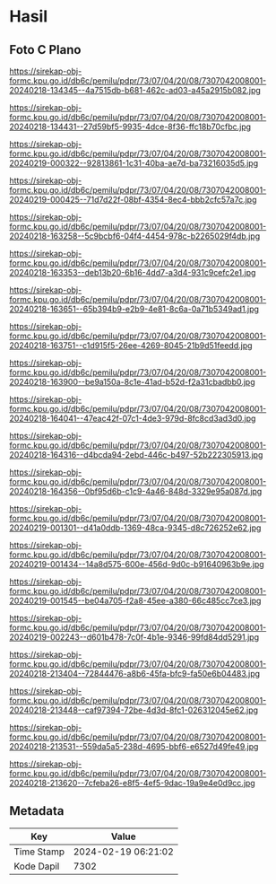 # Hasil

## Foto C Plano

https://sirekap-obj-formc.kpu.go.id/db6c/pemilu/pdpr/73/07/04/20/08/7307042008001-20240218-134345--4a7515db-b681-462c-ad03-a45a2915b082.jpg

https://sirekap-obj-formc.kpu.go.id/db6c/pemilu/pdpr/73/07/04/20/08/7307042008001-20240218-134431--27d59bf5-9935-4dce-8f36-ffc18b70cfbc.jpg

https://sirekap-obj-formc.kpu.go.id/db6c/pemilu/pdpr/73/07/04/20/08/7307042008001-20240219-000322--92813861-1c31-40ba-ae7d-ba73216035d5.jpg

https://sirekap-obj-formc.kpu.go.id/db6c/pemilu/pdpr/73/07/04/20/08/7307042008001-20240219-000425--71d7d22f-08bf-4354-8ec4-bbb2cfc57a7c.jpg

https://sirekap-obj-formc.kpu.go.id/db6c/pemilu/pdpr/73/07/04/20/08/7307042008001-20240218-163258--5c9bcbf6-04f4-4454-978c-b2265029f4db.jpg

https://sirekap-obj-formc.kpu.go.id/db6c/pemilu/pdpr/73/07/04/20/08/7307042008001-20240218-163353--deb13b20-6b16-4dd7-a3d4-931c9cefc2e1.jpg

https://sirekap-obj-formc.kpu.go.id/db6c/pemilu/pdpr/73/07/04/20/08/7307042008001-20240218-163651--65b394b9-e2b9-4e81-8c6a-0a71b5349ad1.jpg

https://sirekap-obj-formc.kpu.go.id/db6c/pemilu/pdpr/73/07/04/20/08/7307042008001-20240218-163751--c1d915f5-26ee-4269-8045-21b9d51feedd.jpg

https://sirekap-obj-formc.kpu.go.id/db6c/pemilu/pdpr/73/07/04/20/08/7307042008001-20240218-163900--be9a150a-8c1e-41ad-b52d-f2a31cbadbb0.jpg

https://sirekap-obj-formc.kpu.go.id/db6c/pemilu/pdpr/73/07/04/20/08/7307042008001-20240218-164041--47eac42f-07c1-4de3-979d-8fc8cd3ad3d0.jpg

https://sirekap-obj-formc.kpu.go.id/db6c/pemilu/pdpr/73/07/04/20/08/7307042008001-20240218-164316--d4bcda94-2ebd-446c-b497-52b222305913.jpg

https://sirekap-obj-formc.kpu.go.id/db6c/pemilu/pdpr/73/07/04/20/08/7307042008001-20240218-164356--0bf95d6b-c1c9-4a46-848d-3329e95a087d.jpg

https://sirekap-obj-formc.kpu.go.id/db6c/pemilu/pdpr/73/07/04/20/08/7307042008001-20240219-001301--d41a0ddb-1369-48ca-9345-d8c726252e62.jpg

https://sirekap-obj-formc.kpu.go.id/db6c/pemilu/pdpr/73/07/04/20/08/7307042008001-20240219-001434--14a8d575-600e-456d-9d0c-b91640963b9e.jpg

https://sirekap-obj-formc.kpu.go.id/db6c/pemilu/pdpr/73/07/04/20/08/7307042008001-20240219-001545--be04a705-f2a8-45ee-a380-66c485cc7ce3.jpg

https://sirekap-obj-formc.kpu.go.id/db6c/pemilu/pdpr/73/07/04/20/08/7307042008001-20240219-002243--d601b478-7c0f-4b1e-9346-99fd84dd5291.jpg

https://sirekap-obj-formc.kpu.go.id/db6c/pemilu/pdpr/73/07/04/20/08/7307042008001-20240218-213404--72844476-a8b6-45fa-bfc9-fa50e6b04483.jpg

https://sirekap-obj-formc.kpu.go.id/db6c/pemilu/pdpr/73/07/04/20/08/7307042008001-20240218-213448--caf97394-72be-4d3d-8fc1-026312045e62.jpg

https://sirekap-obj-formc.kpu.go.id/db6c/pemilu/pdpr/73/07/04/20/08/7307042008001-20240218-213531--559da5a5-238d-4695-bbf6-e6527d49fe49.jpg

https://sirekap-obj-formc.kpu.go.id/db6c/pemilu/pdpr/73/07/04/20/08/7307042008001-20240218-213620--7cfeba26-e8f5-4ef5-9dac-19a9e4e0d9cc.jpg


## Metadata

| Key        | Value               |
| ---------- | ------------------- |
| Time Stamp | 2024-02-19 06:21:02 |
| Kode Dapil | 7302                |




